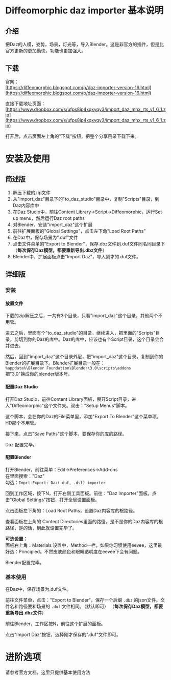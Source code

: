 # Diffeomorphic daz importer 基本说明
## 介绍
把Daz的人模，姿势，场景，灯光等，导入Blender。这是非官方的插件，但是比官方更新的更加勤快，功能也更加强大。   

## 下载
官网：  
[https://diffeomorphic.blogspot.com/p/daz-importer-version-16.html](https://diffeomorphic.blogspot.com/p/daz-importer-version-16.html)  

直接下载地址页面：  
[https://www.dropbox.com/s/ufps8ip4xqxyqy3/import_daz_mhx_rts_v1_6_1.zip](https://www.dropbox.com/s/ufps8ip4xqxyqy3/import_daz_mhx_rts_v1_6_1.zip)  

打开后，点击页面左上角的"下载"按钮，把整个分享目录下载下来。   

# 安装及使用
## 简述版
1. 解压下载的zip文件
2. 从"import_daz"目录下的"to_daz_studio"目录中，复制"Scripts"目录，到Daz内容库中
3. 在Daz Studio中，前往Content Library->Script->Diffeomorphic，运行Set up menu，然后运行Daz root paths
4. 对Blender，安装"import_daz"这个扩展
5. 前往扩展面板的"Global Settings"，点击左下角"Load Root Paths"
6. 在Daz中，保存场景为".duf"文件
7. 点击文件菜单的"Export to Blender"，保存.dbz文件到.duf文件同名同目录下（**每次保存Daz模型，都要重新导出.dbz文件**）
8. Blender中，扩展面板点击"Import Daz"，导入刚才的.duf文件。  


## 详细版
### 安装
#### 放置文件
下载的zip解压之后，一共有3个目录，只看"import_daz"这个目录，其他两个不用管。    

进去之后，里面有个"to_daz_studio"的目录，继续进入，把里面的"Scripts"目录，剪切到你的Daz的库中。Daz的库中，应该也有个Script目录，这个目录会合并进去。  

然后，回到"import_daz"这个目录外层，把"import_daz"这个目录，复制到你的Blender的扩展目录下。Blender扩展目录一般在：  
`%appdata%\Blender Foundation\Blender\3.0\scripts\addons`   
把"3.0"换成你的blender版本号。  

#### 配置Daz Studio
打开Daz Studio，前往Content Library面板，展开Script目录，进入"Diffeomorphic"这个文件夹。双击："Setup Menus"脚本。   

这个脚本，会在你的Daz的File菜单里，添加"Export To Blender"这个菜单项。HD那个不用管。    

接下来，点击"Save Paths"这个脚本，要保存你的库的路径。  

Daz 配置完毕。  

#### 配置Blender
打开Blender，前往菜单：Edit->Preferences->Add-ons  
在里面搜索："Daz"  
勾选：`Imprt-Export: Daz(.duf, .dsf) importer`

回到工作区域，按下N，打开右侧工具面板。前往："Daz Importer"面板。点击"Global Settings"按钮，打开全局设置面板。   

点击面板左下角的：Load Root Paths，设置Daz内容库的根路径。  

查看面板左上角的 Content Directories里面的路径，是不是你的Daz内容库的根路径，是的话，到此就设置完毕了。  

**可选设置：**    
面板右上角：Materials 设置中，Method一栏。如果你习惯使用eevee，这里最好选：Principled。不然皮肤颜色和眼睛透明度在eevee下会有问题。  


Blender配置完毕。  

### 基本使用
在Daz中，保存场景为.duf文件。  

前往文件菜单，点击："Export to Blender"，保存一个后缀 `.dbz` 的json文件。文件名和路径要和场景的 `.duf` 文件相同。（默认即可） （**每次保存Daz模型，都要重新导出.dbz文件**）   

前往Blender，工作区按N，前往这个扩展的面板。  

点击"Import Daz"按钮，选择刚才保存的".duf"文件即可。  


# 进阶选项
请参考官方文档，这里只提供基本使用方法  

